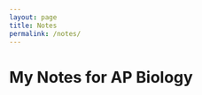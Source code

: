 ```yaml
---
layout: page
title: Notes
permalink: /notes/
---
```


# My Notes for AP Biology


[^1]:a blogging platform that natively supports Jupyter notebooks in addition to other formats.
